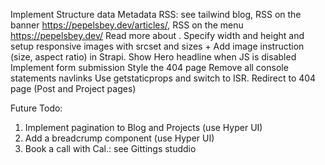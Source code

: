 Implement Structure data
Metadata
RSS: see tailwind blog, RSS on the banner https://pepelsbey.dev/articles/, RSS on the menu https://pepelsbey.dev/
Read more about <Image>. Specify width and height and setup responsive images with srcset and sizes + Add image instruction (size, aspect ratio) in Strapi.
Show Hero headline when JS is disabled
Implement form submission
Style the 404 page
Remove all console statements
navlinks
Use getstaticprops and switch to ISR. Redirect to 404 page (Post and Project pages)





Future Todo:
1. Implement pagination to Blog and Projects (use Hyper UI)
2. Add a breadcrump component (use Hyper UI)
3. Book a call with Cal.: see Gittings studdio